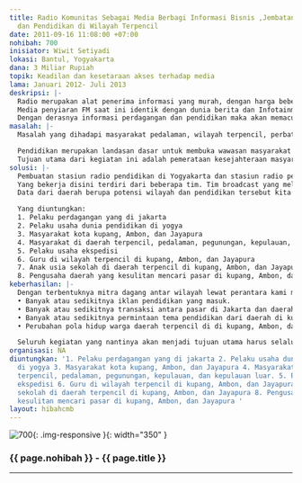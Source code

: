 ```yaml
---
title: Radio Komunitas Sebagai Media Berbagi Informasi Bisnis ,Jembatan Usaha Perdagangan,
  dan Pendidikan di Wilayah Terpencil
date: 2011-09-16 11:08:00 +07:00
nohibah: 700
inisiator: Wiwit Setiyadi
lokasi: Bantul, Yogyakarta
dana: 3 Miliar Rupiah
topik: Keadilan dan kesetaraan akses terhadap media
lama: Januari 2012- Juli 2013
deskripsi: |-
  Radio merupakan alat penerima informasi yang murah, dengan harga beberapa ribu seseoran gsudah mendapatkan perangkat ini. Radio berisi benyak informasi-informasi berita dan lagu.
  Media penyiaran FM saat ini identik dengan dunia berita dan Infotainment, hal itu dikarenakan untuk mengejar keuntungan dari pengiklan tanpa mengedepankan unsur edukasi dan para pelaku usaha kecil. Radio komunitas ini adalah radio yang akan menjembatani wilayah terpencil guna memasukan informasi perdagangan dan pendidikan pada daerah-daerah luar pulau, pelosok daerah dan pedalaman. Stasiun radio ini memiliki pusat pendidikan di wilayah Yogyakarta sebagai informasi Pendidikan karena yogya terkenal dengan kota pelajar sehingga akses informasi pendidikan cepat dan terbaru. Sedangkan stasiun pusat perdagangan berada di Jakarta. Siaran radio dari kedua stasiun ini akan di broadcast secara bergantian di stasiun daerah yang kemudian diteruskan ke daerah-daerah terpencil.
  Dengan derasnya informasi perdagangan dan pendidikan maka akan memacu perkembangan daerah yang akan mengubah kultur budaya masyarakat daerah yang hanya bekerja untuk memenuhi kebutuhan menjadi bekerja untuk menggapai impian. Sehingga masyarakat daerah akan memiliki informasi pendidikan dan perdagangan dari pusat kegiatan tersebut. Dari pendidikan menciptakan wawasan luas untuk masyarakat, dan perdagangan akan memacu produksi warga pedalaman, yang nantinya menaikkan tingkat kesejahteraan mereka.
masalah: |-
  Masalah yang dihadapi masyarakat pedalaman, wilayah terpencil, perbatasan, dan kepulauan adalah Informasi. Media yang ada berupa televisi, internet, dan cetak belum mampu menjangkau seluruh wilayah tersebut di Indonesia. Hal ini yang menyebabkan pola kehidupan masyarakat diwilayah tersebut menjadi kurang produktif. Lambatnya perputaran uang didaerah tersebut juga merupakan kendala yang dalam waktu lama akan menimbulkan

  Pendidikan merupakan landasan dasar untuk membuka wawasan masyarakat daerah tersebut, metode yang digunakan adalah dengan membanjiri mereka dengan informasi-informasi pendidikan dari pusat pendidikan di Indonesia yaitu kota Yogyakarta lewat media radio yang murah dan mampu menjangkau wilayah yang luas. sedangkan aplikasi dari program pendidikan adalah program informasi perdagangan dari pusat perdaganagn di Jakarta, yang akan meningkatkan kesejahteraan masyarakat daerah tersebut.
  Tujuan utama dari kegiatan ini adalah pemerataan kesejahteraan masyarakat terpencil di Indonesia.
solusi: |-
  Pembuatan stasiun radio pendidikan di Yogyakarta dan stasiun radio perdagangan di Jakarta yang kemudian di broadcast ke wilayah-wilayah terpencil seperti NTT, Maluku, dan Papua. Kita buat juga stasiun local untuk membroadcast berita local di kota kupang, ambon, jayapura. Dari stasiun local kita broadcast pemancar ke wilayah terpencil. Dari stasiun pusat akan memancarkan program siaran berimbang antara pendidikan dan perdagangan ke stasiun local, dan stasiun local pun dapat melakukan program siaran local.
  Yang bekerja disini terdiri dari beberapa tim. Tim broadcast yang melakukan kegiatan siaran radio, tim infokom yang akan mencari informasi permintaan – penawaran barang dagang dan pendidikan. Tim teknisi yang akan melakukan perancangan, pembangunan stasiun radio, perawatan dan pengendalian teknis kegiatan penyiaran.
  Data dari daerah berupa potensi wilayah dan pendidikan tersebut kita gunakan sebagai referensi penawaran dan permintaan dari Jakarta atau yogya. Sehingga terjadi jembatan antara hasil di daerah terpencil dengan permintaan pasar di kota-kota yang melahirkan peluang usaha.

  Yang diuntungkan:
  1. Pelaku perdagangan yang di jakarta
  2. Pelaku usaha dunia pendidikan di yogya
  3. Masyarakat kota kupang, Ambon, dan Jayapura
  4. Masyarakat di daerah terpencil, pedalaman, pegunungan, kepulauan, dan kepulauan luar.
  5. Pelaku usaha ekspedisi
  6. Guru di wilayah terpencil di kupang, Ambon, dan Jayapura
  7. Anak usia sekolah di daerah terpencil di kupang, Ambon, dan Jayapura
  8. Pengusaha daerah yang kesulitan mencari pasar di kupang, Ambon, dan Jayapura
keberhasilan: |-
  Dengan terbentuknya mitra dagang antar wilayah lewat perantara kami merupakan salah satu indikator utama keberhasilan kami. Beberapa indikator-indikator lainnya yaitu:
  • Banyak atau sedikitnya iklan pendidikan yang masuk.
  • Banyak atau sedikitnya transaksi antara pasar di Jakarta dan daerah penghasil di kupang, Ambon, dan Jayapura
  • Banyak atau sedikitnya permintaan tema pendidikan dari daerah di kupang, Ambon, dan Jayapura
  • Perubahan pola hidup warga daerah terpencil di di kupang, Ambon, dan Jayapura dari segi pendidikan dan kesejahteraan

  Seluruh kegiatan yang nantinya akan menjadi tujuan utama harus selalu di lakukan monitoring dan evaluasi agar sasaran jelas dan program tidak melenceng dari tujuan utama.
organisasi: NA
diuntungkan: '1. Pelaku perdagangan yang di jakarta 2. Pelaku usaha dunia pendidikan
  di yogya 3. Masyarakat kota kupang, Ambon, dan Jayapura 4. Masyarakat di daerah
  terpencil, pedalaman, pegunungan, kepulauan, dan kepulauan luar. 5. Pelaku usaha
  ekspedisi 6. Guru di wilayah terpencil di kupang, Ambon, dan Jayapura 7. Anak usia
  sekolah di daerah terpencil di kupang, Ambon, dan Jayapura 8. Pengusaha daerah yang
  kesulitan mencari pasar di kupang, Ambon, dan Jayapura '
layout: hibahcmb
---
```


![700](/static/img/hibahcmb/700.png){: .img-responsive }{: width="350" }

### {{ page.nohibah }} - {{ page.title }}

---
